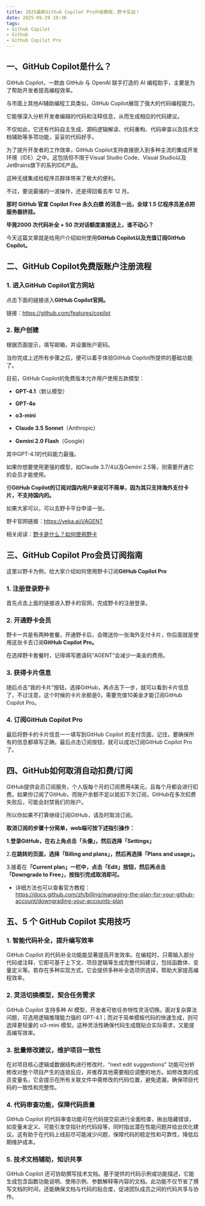 ```yaml
---
title: 2025最新Github Copilot Pro升级教程，野卡实战！
date: 2025-05-29 19:30
tags:
- Github Copilot
- Github 
- Github Copilot Pro
---
```



## 一、GitHub Copilot是什么？



GitHub Copilot，一款由 GitHub 与 OpenAI 联手打造的 AI 编程助手，主要是为了帮助开发者提高编程效率。



与市面上其他AI辅助编程工具类似，GitHub Copilot展现了强大的代码编程能力。



它能够深入分析开发者编辑的代码和注释信息，从而生成相应的代码建议。



不仅如此，它还有代码自主生成、源码逻辑解读、代码重构、代码审查以及技术文档辅助等多项功能，妥妥的代码好手。



为了提升开发者的工作效率，GitHub Copilot支持直接嵌入到多种主流的集成开发环境（IDE）之中。这包括但不限于Visual Studio Code、Visual Studio以及JetBrains旗下的系列IDE产品。



这种无缝集成给程序员群体带来了极大的便利。



不过，要说最骚的一波操作，还是得回看去年 12 月。



**那时 GitHub 官宣 Copilot Free 永久白嫖 的消息一出，全球 1.5 亿程序员差点把服务器挤挂。**



**毕竟2000 次代码补全 + 50 次对话额度直接送上，谁不动心？**



今天这篇文章就是给用户介绍如何使用**GitHub Copilot以及充值订阅GitHub Copilot。**



## **二、GitHub Copilot免费版账户注册流程**

### 1. **进入GitHub Copilot官方网站**&#xA;

点击下面的链接进入**GitHub Copilot官网。**

链接：https://github.com/features/copilot

### 2. **账户创建**

根据页面提示，填写邮箱，并设置账户密码。



当你完成上述所有步骤之后，便可以着手体验GitHub Copilot所提供的基础功能了。



目前，GitHub Copilot的免费版本允许用户使用五款模型：

* **GPT-4.1**（默认模型）

* **GPT-4o**

* **o3-mini**

* **Claude 3.5 Sonnet**（Anthropic）

* **Gemini 2.0 Flash**（Google）



其中GPT-4.1的代码能力最强。



如果你想要使用更强的模型，如Claude 3.7/4以及Gemini 2.5等，则需要开通它的会员才能使用。



但**GitHub Copilot的订阅对国内用户来说可不简单，因为其只支持海外支付卡片，不支持国内的。**



如果大家可以，可以去野卡平台申请一张。

野卡官网链接：https://yeka.ai/i/AGENT

相关阅读：[野卡是什么？如何使用野卡](https://www.fengshengyusheng.cn/%e6%9c%80%e6%96%b0%e9%87%8e%e5%8d%a1wildcard%e4%bd%bf%e7%94%a8%e6%8c%87%e5%8d%97%ef%bc%9a%e8%b6%85%e5%85%a8%e9%9d%a2%e4%bb%8b%e7%bb%8d/)



## **三、GitHub Copilot Pro会员订阅指南**

这里以野卡为例，给大家介绍如何使用野卡订阅**GitHub Copilot Pro**

### 1. 注册登录野卡

首先点击上面的链接进入野卡的官网，完成野卡的注册登录。



### 2. 开通野卡会员

野卡一共是有两种套餐，开通野卡后，会赠送你一张海外支付卡片，你后面就是使用这张卡去订阅**GitHub Copilot Pro。**



在选择野卡套餐时，记得填写邀请码“AGENT”会减少一美金的费用。



### 3. 获得卡片信息

随后点击“我的卡片”按钮，选择GitHub，再点击下一步，就可以看到卡片信息了，不过注意，这个时候的卡片余额是0，需要充值10美金才能订阅GitHub Copilot Pro。



### 4. 订阅**GitHub Copilot Pro**

最后将野卡的卡片信息一一填写到GitHub Copilot 的支付页面，记住，要确保所有的信息都填写正确，最后点击订阅按钮，就可以成功订阅GitHub Copilot Pro了。





## **四、GitHub如何取消自动扣费/订阅**

GitHub提供会员订阅服务，个人版每个月的订阅费用4美元，且每个月都会进行扣费。如果你订阅了GitHub，而账户余额不足以抵扣下次订阅，GitHub在多次扣费失败后，可能会封禁我们的账户。



所以你如果不打算继续订阅GitHub，请及时取消订阅。



**取消订阅的步骤十分简单，web端可按下述指引操作：**

**1.登录GitHub，在右上角点击「头像」，然后选择「Settings」**



&#x32;**.在跳转的页面，选择「Billing and plans」，然后再选择「Plans and usage」。**



3.接着&#x5728;**「Current plan」一栏中，点击「Edit」按钮，然后再点击「Downgrade to Free」，按指引完成取消即可。**



* 详细方法也可以查看官方教程：https://docs.github.com/zh/billing/managing-the-plan-for-your-github-account/downgrading-your-accounts-plan





## 五、5 个 GitHub Copilot 实用技巧

### 1. 智能代码补全，提升编写效率

GitHub Copilot 的代码补全功能能显著提高开发效率。在编程时，只需输入部分代码或注释，它即可基于上下文、项目逻辑等生成完整代码建议，包括函数体、变量定义等。若存在多种实现方式，它会提供多种补全选项供选择，帮助大家提高编程效率。

### 2. 灵活切换模型，契合任务需求

GitHub Copilot 支持多种 AI 模型，开发者可依任务特性灵活切换。面对复杂算法问题，可选用逻辑推理能力强的 GPT-4.1；而对于简单模板代码的快速生成，则可选择更轻量的 o3-mini 模型。这种灵活性确保代码生成既贴合实际需求，又能提高编写效率。

### 3. 批量修改建议，维护项目一致性

在对项目核心逻辑或数据结构进行修改时，“next edit suggestions” 功能可分析修改对整个项目产生的连锁反应，并推荐其他需要相应调整的地方。如修改类的成员变量名，它会提示在所有关联文件中需修改的代码位置，避免遗漏，确保项目代码的一致性和完整性。

### 4. 代码审查功能，保障代码质量

GitHub Copilot 的代码审查功能可在代码提交前进行全面检查，揪出隐藏错误，如变量未定义、可能引发空指针的代码段等，同时指出潜在性能问题并给出优化建议。这有助于在代码上线前尽可能减少问题，保障代码的稳定性和可靠性，降低后期维护成本。

### 5. 技术文档辅助，知识共享

GitHub Copilot 还可协助撰写技术文档。基于提供的代码示例或功能描述，它能生成包含函数功能说明、使用示例、参数解释等内容的文档。此功能不仅节省了撰写文档的时间，还能确保文档与代码的贴合度，促进团队成员之间的代码共享与协作。





